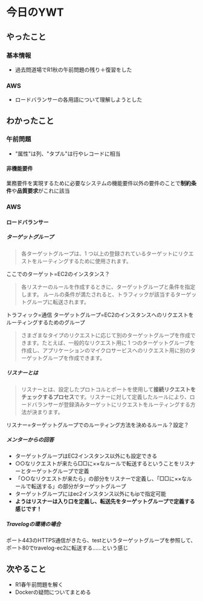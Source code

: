 # 今日のYWT

## やったこと

### 基本情報

- 過去問道場でR1秋の午前問題の残り＋復習をした

### AWS

- ロードバランサーの各用語について理解しようとした

## わかったこと

### 午前問題

- "属性"は列、"タプル"は行やレコードに相当

#### 非機能要件

業務要件を実現するために必要なシステムの機能要件以外の要件のことで**制約条件**や**品質要求**がこれに該当

### AWS

#### ロードバランサー

##### ターゲットグループ

>各ターゲットグループは、1 つ以上の登録されているターゲットにリクエストをルーティングするために使用されます。

ここでのターゲット=EC2のインスタンス？

>各リスナーのルールを作成するときに、ターゲットグループと条件を指定します。
>ルールの条件が満たされると、トラフィックが該当するターゲットグループに転送されます。

トラフィック=通信
ターゲットグループ=EC2のインスタンスへのリクエストをルーティングするためのグループ

>さまざまなタイプのリクエストに応じて別のターゲットグループを作成できます。たとえば、一般的なリクエスト用に 1 つのターゲットグループを作成し、アプリケーションのマイクロサービスへのリクエスト用に別のターゲットグループを作成できます。

##### リスナーとは

>リスナーとは、設定したプロトコルとポートを使用して**接続リクエストをチェックするプロセス**です。リスナーに対して定義したルールにより、ロードバランサーが登録済みターゲットにリクエストをルーティングする方法が決まります。

リスナー=ターゲットグループでのルーティング方法を決めるルール？設定？

##### メンターからの回答

- ターゲットグループはEC2インスタンス以外にも設定できる
- ○○なリクエストが来たら□□に××なルールで転送するということをリスナーとターゲットグループで定義
- 「○○なリクエストが来たら」の部分をリスナーで定義し、「□□に××なルールで転送する」の部分がターゲットグループ
- ターゲットグループにはec2インスタンス以外にもipで指定可能
- **ようはリスナーは入り口を定義し、転送先をターゲットグループで定義する感じです！**

##### Travelogの環境の場合

ポート443のHTTPS通信がきたら、testというターゲットグループを参照して、
ポート80でtravelog-ec2に転送する……という感じ

## 次やること

- R1春午前問題を解く
- Dockerの疑問についてまとめる
